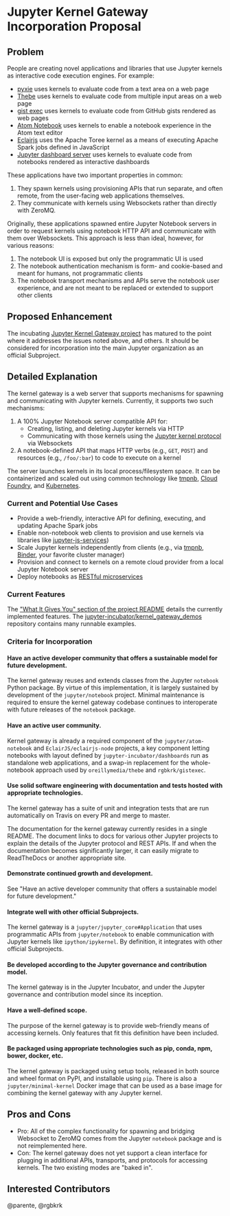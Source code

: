 # Jupyter Kernel Gateway Incorporation Proposal

## Problem

People are creating novel applications and libraries that use Jupyter kernels as interactive code execution engines. For example:

* [pyxie](https://github.com/oreillymedia/pyxie-static) uses kernels to evaluate code from a text area on a web page
* [Thebe](https://github.com/oreillymedia/thebe) uses kernels to evaluate code from multiple input areas on a web page
* [gist exec](https://github.com/rgbkrk/gistexec) uses kernels to evaluate code from GitHub gists rendered as web pages
* [Atom Notebook](github.com/jupyter/atom-notebook) uses kernels to enable a notebook experience in the Atom text editor
* [Eclairjs](https://github.com/EclairJS/eclairjs-node) uses the Apache Toree kernel as a means of executing Apache Spark jobs defined in JavaScript
* [Jupyter dashboard server](https://github.com/jupyter-incubator/dashboards_nodejs_app) uses kernels to evaluate code from notebooks rendered as interactive dashboards

These applications have two important properties in common:

1. They spawn kernels using provisioning APIs that run separate, and often remote, from the user-facing web applications themselves.
2. They communicate with kernels using Websockets rather than directly with ZeroMQ.

Originally, these applications spawned entire Jupyter Notebook servers in order to request kernels using notebook HTTP API and communicate with them over Websockets. This approach is less than ideal, however, for various reasons:

1. The notebook UI is exposed but only the programmatic UI is used
2. The notebook authentication mechanism is form- and cookie-based and meant for humans, not programmatic clients
3. The notebook transport mechanisms and APIs serve the notebook user experience, and are not meant to be replaced or extended to support other clients

## Proposed Enhancement

The incubating [Jupyter Kernel Gateway project](https://github.com/jupyter-incubator/kernel_gateway) has matured to the point where it addresses the issues noted above, and others. It should be considered for incorporation into the main Jupyter organization as an official Subproject.

## Detailed Explanation

The kernel gateway is a web server that supports mechanisms for spawning and communicating with Jupyter kernels. Currently, it supports two such mechanisms:

1. A 100% Jupyter Notebook server compatible API for:
    * Creating, listing, and deleting Jupyter kernels via HTTP
    * Communicating with those kernels using the [Jupyter kernel protocol](http://jupyter-client.readthedocs.org/en/latest/messaging.html) via Websockets
2. A notebook-defined API that maps HTTP verbs (e.g., `GET`, `POST`) and resources (e.g., `/foo/:bar`) to code to execute on a kernel

The server launches kernels in its local process/filesystem space. It can be containerized and scaled out using common technology like [tmpnb](https://github.com/jupyter/tmpnb), [Cloud Foundry](https://github.com/cloudfoundry), and [Kubernetes](http://kubernetes.io/).

### Current and Potential Use Cases

* Provide a web-friendly, interactive API for defining, executing, and updating Apache Spark jobs
* Enable non-notebook web clients to provision and use kernels via libraries like  [jupyter-js-services](https://github.com/jupyter/jupyter-js-services))
* Scale Jupyter kernels independently from clients (e.g., via [tmpnb](https://github.com/jupyter/tmpnb), [Binder](https://mybinder.org), your favorite cluster manager)
* Provision and connect to kernels on a remote cloud provider from a local Jupyter Notebook server
* Deploy notebooks as [RESTful microservices](http://blog.ibmjstart.net/2016/01/28/jupyter-notebooks-as-restful-microservices/)

### Current Features

The ["What It Gives You" section of the project README](https://github.com/jupyter-incubator/kernel_gateway#what-it-gives-you) details the currently implemented features. The [jupyter-incubator/kernel_gateway_demos](https://github.com/jupyter-incubator/kernel_gateway_demos) repository contains many runnable examples.

### Criteria for Incorporation

#### Have an active developer community that offers a sustainable model for future development.

The kernel gateway reuses and extends classes from the Jupyter `notebook` Python package. By virtue of this implementation, it is largely sustained by development of the `jupyter/notebook` project. Minimal maintenance is required to ensure the kernel gateway codebase continues to interoperate with future releases of the `notebook` package.

#### Have an active user community.

Kernel gateway is already a required component of the `jupyter/atom-notebook` and `EclairJS/eclairjs-node` projects, a key component letting notebooks with layout defined by  `jupyter-incubator/dashboards` run as standalone web applications, and a swap-in replacement for the whole-notebook approach used by `oreillymedia/thebe` and `rgbkrk/gistexec`.

#### Use solid software engineering with documentation and tests hosted with appropriate technologies.

The kernel gateway has a suite of unit and integration tests that are run automatically on Travis on every PR and merge to master.

The documentation for the kernel gateway currently resides in a single README. The document links to docs for various other Jupyter projects to explain the details of the Jupyter protocol and REST APIs. If and when the documentation becomes significantly larger, it can easily migrate to ReadTheDocs or another appropriate site.

#### Demonstrate continued growth and development.

See "Have an active developer community that offers a sustainable model for future development."

#### Integrate well with other official Subprojects.

The kernel gateway is a `jupyter/jupyter_core#Application` that uses programmatic APIs from `jupyter/notebook` to enable communication with Jupyter kernels like `ipython/ipykernel`. By definition, it integrates with other official Subprojects.

#### Be developed according to the Jupyter governance and contribution model.

The kernel gateway is in the Jupyter Incubator, and under the Jupyter governance and contribution model since its inception.

#### Have a well-defined scope.

The purpose of the kernel gateway is to provide web-friendly means of accessing kernels. Only features that fit this definition have been included.

#### Be packaged using appropriate technologies such as pip, conda, npm, bower, docker, etc.

The kernel gateway is packaged using setup tools, released in both source and wheel format on PyPI, and installable using `pip`. There is also a `jupyter/minimal-kernel` Docker image that can be used as a base image for combining the kernel gateway with any Jupyter kernel.

## Pros and Cons

* Pro: All of the complex functionality for spawning and bridging Websocket to ZeroMQ comes from the Jupyter `notebook` package and is not reimplemented here.
* Con: The kernel gateway does not yet support a clean interface for plugging in additional APIs, transports, and protocols for accessing kernels. The two existing modes are "baked in".

## Interested Contributors

@parente, @rgbkrk
